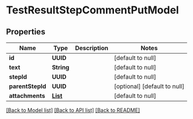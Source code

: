 # TestResultStepCommentPutModel
## Properties

| Name | Type | Description | Notes |
|------------ | ------------- | ------------- | -------------|
| **id** | **UUID** |  | [default to null] |
| **text** | **String** |  | [default to null] |
| **stepId** | **UUID** |  | [default to null] |
| **parentStepId** | **UUID** |  | [optional] [default to null] |
| **attachments** | [**List**](AttachmentPutModel.md) |  | [default to null] |

[[Back to Model list]](../README.md#documentation-for-models) [[Back to API list]](../README.md#documentation-for-api-endpoints) [[Back to README]](../README.md)

